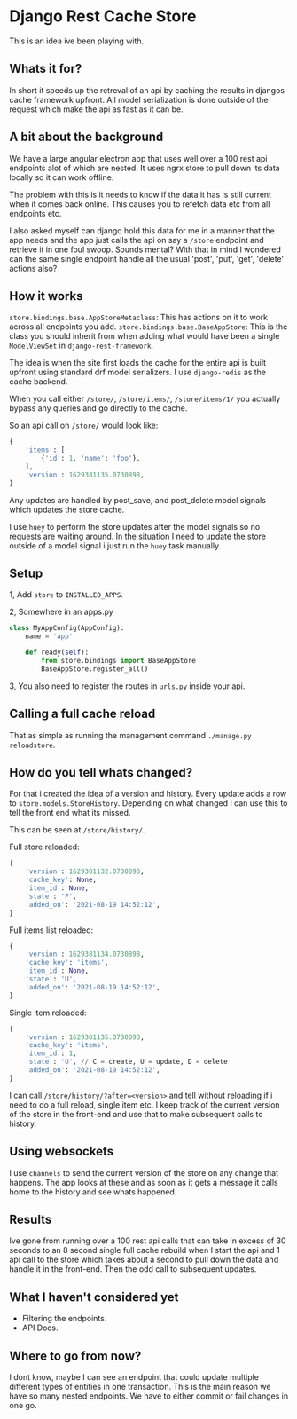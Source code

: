 # Django Rest Cache Store

This is an idea ive been playing with.

## Whats it for?

In short it speeds up the retreval of an api by caching the results in djangos cache framework upfront.
All model serialization is done outside of the request which make the api as fast as it can be.

## A bit about the background

We have a large angular electron app that uses well over a 100 rest api endpoints alot of which are nested.
It uses ngrx store to pull down its data locally so it can work offline.

The problem with this is it needs to know if the data it has is still current when it comes back online.
This causes you to refetch data etc from all endpoints etc.

I also asked myself can django hold this data for me in a manner that the app needs and the app just calls
the api on say a `/store` endpoint and retrieve it in one foul swoop. Sounds mental? With that in mind
I wondered can the same single endpoint handle all the usual 'post', 'put', 'get', 'delete' actions also?

## How it works

`store.bindings.base.AppStoreMetaclass`: This has actions on it to work across all endpoints you add.
`store.bindings.base.BaseAppStore`: This is the class you should inherit from when adding what would have been a 
single `ModelViewSet` in `django-rest-framework`.

The idea is when the site first loads the cache for the entire api is built upfront using standard drf model serializers. I use `django-redis` as the cache backend.

When you call either `/store/`, `/store/items/`, `/store/items/1/` you actually bypass any queries and go directly to the cache.

So an api call on `/store/` would look like:

```python
{
    'items': [
        {'id': 1, 'name': 'foo'},
    ],
    'version': 1629381135.0730898,
}
```

Any updates are handled by post_save, and post_delete model signals which updates the store cache.

I use `huey` to perform the store updates after the model signals so no requests are waiting around.
In the situation I need to update the store outside of a model signal i just run the `huey` task manually.

## Setup

1, Add `store` to `INSTALLED_APPS`.

2, Somewhere in an apps.py

```python
class MyAppConfig(AppConfig):
    name = 'app'

    def ready(self):
        from store.bindings import BaseAppStore
        BaseAppStore.register_all()
```

3, You also need to register the routes in `urls.py` inside your api.

## Calling a full cache reload

That as simple as running the management command `./manage.py reloadstore`.

## How do you tell whats changed?

For that i created the idea of a version and history. Every update adds a row to `store.models.StoreHistory`.
Depending on what changed I can use this to tell the front end what its missed.

This can be seen at `/store/history/`.

Full store reloaded:

```python
{
    'version': 1629381132.0730898,
    'cache_key': None,
    'item_id': None,
    'state': 'F',
    'added_on': '2021-08-19 14:52:12',
}
```
Full items list reloaded:

```python
{
    'version': 1629381134.0730898,
    'cache_key': 'items',
    'item_id': None,
    'state': 'U',
    'added_on': '2021-08-19 14:52:12',
}
```

Single item reloaded:

```python
{
    'version': 1629381135.0730898,
    'cache_key': 'items',
    'item_id': 1,
    'state': 'U', // C = create, U = update, D = delete
    'added_on': '2021-08-19 14:52:12',
}
```

I can call `/store/history/?after=<version>` and tell without reloading if i need to do a full reload, single item etc.
I keep track of the current version of the store in the front-end and use that to make subsequent calls to history.

## Using websockets

I use `channels` to send the current version of the store on any change that happens. The app looks at these
and as soon as it gets a message it calls home to the history and see whats happened.

## Results

Ive gone from running over a 100 rest api calls that can take in excess of 30 seconds to an 8 second single 
full cache rebuild when I start the api and 1 api call to the store which takes about a second to pull 
down the data and handle it in the front-end. Then the odd call to subsequent updates. 

## What I haven't considered yet

- Filtering the endpoints.
- API Docs.

## Where to go from now?

I dont know, maybe I can see an endpoint that could update multiple different types of entities in one transaction. This is the main reason we have so many nested endpoints. We have to either commit or fail changes in one go.